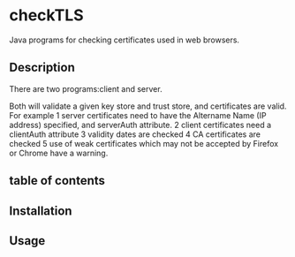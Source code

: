# checkTLS
Java programs for checking certificates used in web browsers.
## Description

There are two programs:client and server.

Both will validate a given key store and trust store, and certificates are valid.  For example 
1 server certificates need to have the Altername Name (IP address) specified, and serverAuth attribute.
2 client certificates need a clientAuth attribute
3 validity dates are checked
4 CA certificates are checked
5 use of weak certificates which may not be accepted by Firefox or Chrome have a warning.

## table of contents

## Installation
## Usage
